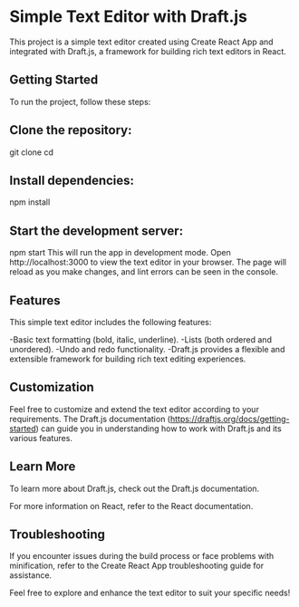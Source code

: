 # Simple Text Editor with Draft.js
This project is a simple text editor created using Create React App and integrated with Draft.js, a framework for building rich text editors in React.

## Getting Started
To run the project, follow these steps:

## Clone the repository:
git clone <repository-url>
cd <repository-folder>

## Install dependencies:
npm install

## Start the development server:
npm start
This will run the app in development mode. Open http://localhost:3000 to view the text editor in your browser. The page will reload as you make changes, and lint errors can be seen in the console.

## Features
This simple text editor includes the following features:

-Basic text formatting (bold, italic, underline).
-Lists (both ordered and unordered).
-Undo and redo functionality.
-Draft.js provides a flexible and extensible framework for building rich text editing experiences.

## Customization
Feel free to customize and extend the text editor according to your requirements. The Draft.js documentation (https://draftjs.org/docs/getting-started) can guide you in understanding how to work with Draft.js and its various features.

## Learn More
To learn more about Draft.js, check out the Draft.js documentation.

For more information on React, refer to the React documentation.

## Troubleshooting
If you encounter issues during the build process or face problems with minification, refer to the Create React App troubleshooting guide for assistance.

Feel free to explore and enhance the text editor to suit your specific needs!
